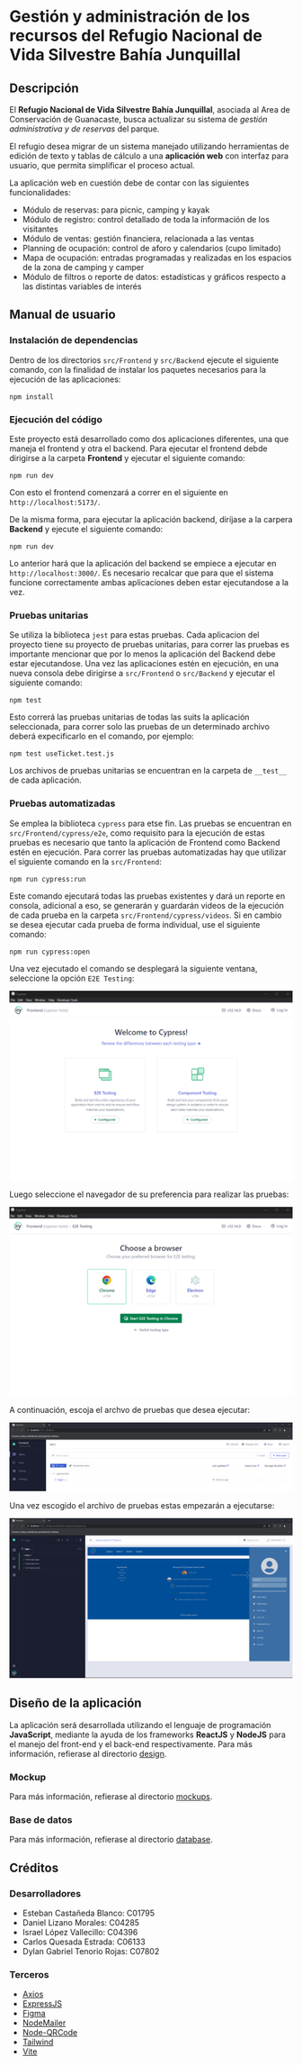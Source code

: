 # Gestión y administración de los recursos del Refugio Nacional de Vida Silvestre Bahía Junquillal

## Descripción

El **Refugio Nacional de Vida Silvestre Bahía Junquillal**, asociada al Area de Conservación de Guanacaste, busca actualizar su sistema de *gestión administrativa y de reservas* del parque. 

El refugio desea migrar de un sistema manejado utilizando herramientas de edición de texto y tablas de cálculo a una **aplicación web** con interfaz para usuario, que permita simplificar el proceso actual.

La aplicación web en cuestión debe de contar con las siguientes funcionalidades:

* Módulo de reservas: para picnic, camping y kayak
* Módulo de registro: control detallado de toda la información de los visitantes
* Módulo de ventas: gestión financiera, relacionada a las ventas
* Planning de ocupación: control de aforo y calendarios (cupo limitado)
* Mapa de ocupación: entradas programadas y realizadas en los espacios de la zona de camping y camper
* Módulo de filtros o reporte de datos: estadísticas y gráficos respecto a las distintas variables de interés

## Manual de usuario

### Instalación de dependencias

Dentro de los directorios ```src/Frontend``` y ```src/Backend``` ejecute el siguiente comando, con la finalidad de instalar los paquetes necesarios para la ejecución de las aplicaciones:

```
npm install
```

### Ejecución del código

Este proyecto está desarrollado como dos aplicaciones diferentes, una que maneja el frontend y otra el backend. Para ejecutar el frontend debde dirigirse a la carpeta **Frontend** y ejecutar el siguiente comando:

```
npm run dev
```

Con esto el frontend comenzará a correr en el siguiente en ```http://localhost:5173/```.

De la misma forma, para ejecutar la aplicación backend, diríjase a la carpera **Backend** y ejecute el siguiente comando:

```
npm run dev
```

Lo anterior hará que la aplicación del backend se empiece a ejecutar en ```http://localhost:3000/```. Es necesario recalcar que para que el sistema funcione correctamente ambas aplicaciones deben estar ejecutandose a la vez.

### Pruebas unitarias

Se utiliza la biblioteca ```jest``` para estas pruebas. Cada aplicacion del proyecto tiene su proyecto de pruebas unitarias, para correr las pruebas es importante mencionar que por lo menos la aplicación del Backend debe estar ejecutandose. Una vez las aplicaciones estén en ejecución, en una nueva consola debe dirigirse a ```src/Frontend``` o ```src/Backend``` y ejecutar el siguiente comando:

```
npm test
```

Esto correrá las pruebas unitarias de todas las suits la aplicación seleccionada, para correr solo las pruebas de un determinado archivo deberá expecificarlo en el comando, por ejemplo:

```
npm test useTicket.test.js
```
Los archivos de pruebas unitarias se encuentran en la carpeta de ```__test__``` de cada aplicación.

### Pruebas automatizadas 

Se emplea la biblioteca ```cypress``` para etse fin. Las pruebas se encuentran en ```src/Frontend/cypress/e2e```, como requisito para la ejecución de estas pruebas es necesario que tanto la aplicación de Frontend como Backend estén en ejecución. Para correr las pruebas automatizadas hay que utilizar el siguiente comando en la ```src/Frontend```:

```
npm run cypress:run
```
Este comando ejecutará todas las pruebas existentes y dará un reporte en consola, adicional a eso, se generarán y guardarán videos de la ejecución de cada prueba en la carpeta ```src/Frontend/cypress/videos```. Si en cambio se desea ejecutar cada prueba de forma individual, use el siguiente comando:

```
npm run cypress:open
```

Una vez ejecutado el comando se desplegará la siguiente ventana, seleccione la opción ```E2E Testing```:
<div style="text-align:center">
  <img src="src/Frontend/public/cypress_open.png" alt="cypress_open">
</div>

Luego seleccione el navegador de su preferencia para realizar las pruebas:
<div style="text-align:center">
  <img src="src/Frontend/public/cypress_e2e.png" alt="cypress_e2e">
</div>

A continuación, escoja el archvo de pruebas que desea ejecutar:
<div style="text-align:center">
  <img src="src/Frontend/public/cypress_menu.png" alt="cypress_menu">
</div>

Una vez escogido el archivo de pruebas estas empezarán a ejecutarse:
<div style="text-align:center">
  <img src="src/Frontend/public/cypress_test.png" alt="cypress_test">
</div>

## Diseño de la aplicación

La aplicación será desarrollada utilizando el lenguaje de programación **JavaScript**, mediante la ayuda de los frameworks **ReactJS** y **NodeJS** para el manejo del front-end y el back-end respectivamente. Para más información, refierase al directorio [design](design/README.md).

### Mockup

Para más información, refierase al directorio [mockups](design/mockups/).

### Base de datos

Para más información, refierase al directorio [database](design/database/).

## Créditos

### Desarrolladores

* Esteban Castañeda Blanco: C01795
* Daniel Lizano Morales: C04285
* Israel López Vallecillo: C04396
* Carlos Quesada Estrada: C06133
* Dylan Gabriel Tenorio Rojas: C07802

### Terceros

* [Axios](https://axios-http.com/)
* [ExpressJS](https://expressjs.com)
* [Figma](https://www.figma.com/)
* [NodeMailer](https://nodemailer.com/about/)
* [Node-QRCode](https://github.com/soldair/node-qrcode)
* [Tailwind](https://tailwindcss.com/)
* [Vite](https://vitejs.dev/)
